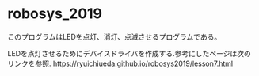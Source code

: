 # robosys_2019

このプログラムはLEDを点灯、消灯、点滅させるプログラムである。

LEDを点灯させるためにデバイスドライバを作成する.参考にしたページは次のリンクを参照.
https://ryuichiueda.github.io/robosys2019/lesson7.html

